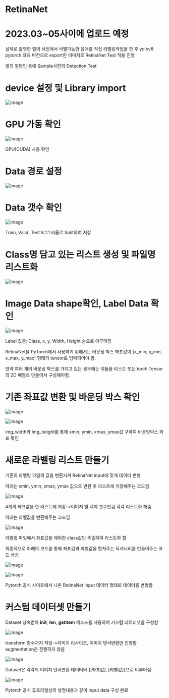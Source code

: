 # RetinaNet

# 2023.03~05사이에 업로드 예정

실제로 촬영한 벌의 사진에서 식별가능한 응애를 직접 라벨링작업을 한 후 yolov8 pytorch 좌표 버전으로 export한 이미지로 RetinaNet Test 적용 진행

벌의 질병인 응애 Sample사진의 Detection Test

# device 설정 및 Library import

![image](https://user-images.githubusercontent.com/104436260/222882063-3e6b8be3-557d-4196-8c8d-5bffde780d85.png)

# GPU 가동 확인

![image](https://user-images.githubusercontent.com/104436260/222882217-2b3ecb8b-327b-44c8-a781-e0f443a35b4e.png)

GPU(CUDA) 사용 확인

# Data 경로 설정

![image](https://user-images.githubusercontent.com/104436260/222883565-78bc3318-717f-419d-86c0-5f4de02ac43e.png)

# Data 갯수 확인

![image](https://user-images.githubusercontent.com/104436260/222883797-e5de9ffa-21ba-4005-9fb1-bbf3fa9ce760.png)

Train, Valid, Test 8:1:1 비율로 Split하여 저장

# Class명 담고 있는 리스트 생성 및 파일명 리스트화

![image](https://user-images.githubusercontent.com/104436260/224184604-cf6bb88b-bde2-4b77-a680-682e77b4a832.png)


# Image Data shape확인, Label Data 확인

![image](https://user-images.githubusercontent.com/104436260/224185506-05e205cb-ec65-410d-81be-75bd3db64fa1.png)

Label 값은: Class, x, y, Width, Height 순으로 이루어짐

RetinaNet을 PyTorch에서 사용하기 위해서는 바운딩 박스 좌표값이 [x_min, y_min, x_max, y_max] 형태의 tensor로 입력되어야 함.

만약 여러 개의 바운딩 박스를 가지고 있는 경우에는 이들을 리스트 또는 torch.Tensor의 2D 배열로 만들어서 구성해야함.

# 기존 좌표값 변환 및 바운딩 박스 확인

![image](https://user-images.githubusercontent.com/104436260/222886691-03ab6bae-0f88-4023-a075-ab3d4a8d4fa9.png)

![image](https://user-images.githubusercontent.com/104436260/222886858-5cef7348-b8a2-45f9-80f8-3592b0434e28.png)

img_width와 img_height를 통해 xmin, ymin, xmax, ymax값 구하여 바운딩박스 좌표 확인

# 새로운 라벨링 리스트 만들기

기존의 라벨링 파일의 값을 변환시켜 RetinaNet input에 맞게 데이터 변형

아래는 xmin, ymin, xmax, ymax 값으로 변환 후 리스트에 저장해주는 코드임

![image](https://user-images.githubusercontent.com/104436260/224187941-fca5c2ea-d209-4055-a2a8-164aaa04f30c.png)

4개의 좌표값을 한 리스트에 저장->이미지 별 객체 갯수만큼 각각 리스트화 해줌

아래는 라벨값을 변환해주는 코드임

![image](https://user-images.githubusercontent.com/104436260/224188742-ec939093-994a-4047-9b3c-9deb1d46303b.png)

라벨링 파일에서 좌표값을 제외한 class값만 추출하여 리스트화 함

최종적으로 아래의 코드를 통해 좌표값과 라벨값을 합쳐주는 딕셔너리를 만들어주는 코드 생성

![image](https://user-images.githubusercontent.com/104436260/224189658-a64dce8d-f29d-455c-8729-7ee4333960fd.png)

![image](https://user-images.githubusercontent.com/104436260/224190852-64b2515f-9c5d-403e-bea8-fff4077e9e51.png)

Pytorch 공식 사이트에서 나온 RetinaNet input 데이터 형태로 데이터를 변형함

# 커스텀 데이터셋 만들기

Dataset 상속받아 __init__, __len__, __getitem__ 메소드를 사용하여 커스텀 데이터셋을 구성함

![image](https://user-images.githubusercontent.com/104436260/224193375-878d33ba-3a04-4f3f-b615-5c86b97bd8b0.png)

transform 함수까지 작성->이미지 리사이즈, 이미지 텐서변환만 진행함 augmentation은 진행하지 않음

![image](https://user-images.githubusercontent.com/104436260/224194596-dcffc510-df21-402e-8b59-211546a307b6.png)

Dataset은 각각의 이미지 텐서변환 데이터와 {[좌표값], [라벨값]}으로 이루어짐

![image](https://user-images.githubusercontent.com/104436260/224194834-d3f5a7e9-b879-4be9-a3ee-fda387294faf.png)

Pytorch 공식 튜토리얼상의 설명내용과 같이 Input data 구성 완료
